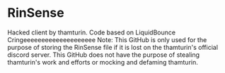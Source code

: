 # RinSense
Hacked client by thamturin. Code based on LiquidBounce
Cringeeeeeeeeeeeeeeeeeeee
Note: This GitHub is only used for the purpose of storing the RinSense file if it is lost on the thamturin's official discord server. This GitHub does not have the purpose of stealing thamturin's work and efforts or mocking and defaming thamturin.
